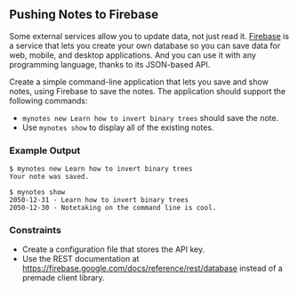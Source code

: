 ## Pushing Notes to Firebase

Some external services allow you to update data, not just read it. [Firebase](https://firebase.google.com/) is a service that lets you create your own database so you can save data for web, mobile, and desktop applications. And you can use it with any programming language, thanks to its JSON-based API.

Create a simple command-line application that lets you save and show notes, using Firebase to save the notes. The application should support the following commands:

* ```mynotes new Learn how to invert binary trees``` should save the note.
* Use ```mynotes show``` to display all of the existing notes. 

### Example Output

```
$ mynotes new Learn how to invert binary trees
Your note was saved.

$ mynotes show
2050-12-31 - Learn how to invert binary trees
2050-12-30 - Notetaking on the command line is cool.
```

### Constraints

* Create a configuration file that stores the API key.
* Use the REST documentation at https://firebase.google.com/docs/reference/rest/database instead of a premade client library.